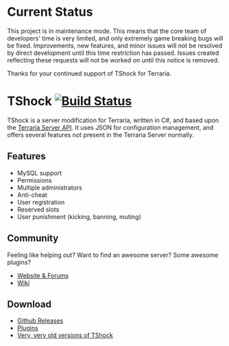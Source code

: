 # Current Status
This project is in maintenance mode. This means that the core team of developers' time is very limited, and only extremely game breaking bugs will be fixed. Improvements, new features, and minor issues will not be resolved by direct development until this time restriction has passed. Issues created reflecting these requests will not be worked on until this notice is removed.

Thanks for your continued support of TShock for Terraria.

# TShock [![Build Status](https://travis-ci.org/NyxStudios/TShock.png?branch=general-devel)](https://travis-ci.org/NyxStudios/TShock)

TShock is a server modification for Terraria, written in C#, and based upon the [Terraria Server API](https://github.com/Deathmax/TerrariaAPI-Server). It uses JSON for configuration management, and offers several features not present in the Terraria Server normally.

## Features

* MySQL support
* Permissions
* Multiple administrators
* Anti-cheat
* User registration
* Reserved slots
* User punishment (kicking, banning, muting)

## Community

Feeling like helping out? Want to find an awesome server? Some awesome plugins?

* [Website & Forums](https://tshock.co/xf/)
* [Wiki](https://tshock.atlassian.net/wiki/display/TSHOCKPLUGINS/Home)

## Download

* [Github Releases](https://github.com/TShock/TShock/releases)
* [Plugins](https://tshock.co/xf/index.php?resources/)
* [Very, very old versions of TShock](https://github.com/TShock/TShock/downloads)
